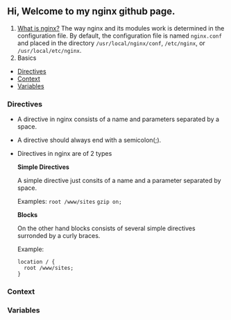 ## Hi, Welcome to my nginx github page.

1. [What is nginx?](https://www.nginx.com/resources/glossary/nginx/)
  The way nginx and its modules work is determined in the configuration file. By default, the configuration file is named `nginx.conf` and placed in the directory `/usr/local/nginx/conf`, `/etc/nginx`, or `/usr/local/etc/nginx`.
2. Basics
  * [Directives](#directives)
  * [Context](#context)
  * [Variables](#variables)

### Directives

- A directive in nginx consists of a name and parameters separated by a space.
- A directive should always end with a semicolon(;).
- Directives in nginx are of 2 types
    
  **Simple Directives**

  A simple directive just consits of a name and a parameter separated by space.
      
  Examples: `root /www/sites` `gzip on;`
      
  **Blocks**

  On the other hand blocks consists of several simple directives surronded by a curly braces.
      
  Example:
  ```
  location / {
    root /www/sites;
  }
  ```

### Context

### Variables